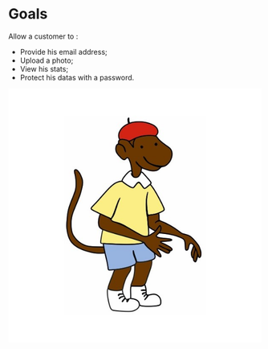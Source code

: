  # Goals
 Allow a customer to :
 - Provide his email address;
 - Upload a photo;
 - View his stats;
 - Protect his datas with a password.

![Zephir](https://github.com/babar-dev/zephir/blob/master/public/modules/core/img/zephir.jpg)
